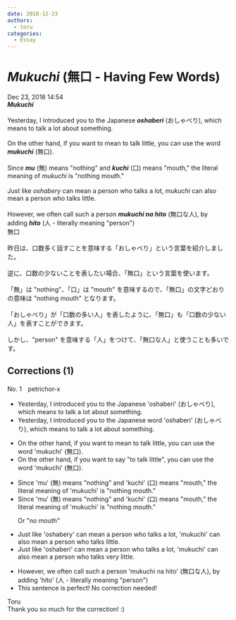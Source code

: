 ```yaml
---
date: 2018-12-23
authors:
  - toru
categories:
  - Essay
---
```


<h1 id="subject_show"><strong><em>Mukuchi</strong></em> (無口 - Having Few Words)</h1>
<div class="date">Dec 23, 2018 14:54</div>
<div id="post"><div id="body_show_ori">
<strong><em>Mukuchi</strong></em><br/><br/>Yesterday, I introduced you to the Japanese <strong><em>oshaberi</em></strong> (おしゃべり), which means to talk a lot about something.<br/><br/>On the other hand, if you want to mean to talk little, you can use the word <strong><em>mukuchi</em></strong> (無口).<br/><br/>Since <strong><em>mu</em></strong> (無) means "nothing" and <strong><em>kuchi</em></strong> (口) means "mouth," the literal meaning of <em>mukuchi</em> is "nothing mouth."<br/><br/>Just like <em>oshabery</em> can mean a person who talks a lot, <em>mukuchi</em> can also mean a person who talks little.<br/><br/>However, we often call such a person <strong><em>mukuchi na hito</em></strong> (無口な人), by adding <strong><em>hito</em></strong> (人 - literally meaning "person")
</div></div>

<!-- more -->

<div id="post_ja"><div id="body_show_mo">
無口<br/><br/>昨日は、口数多く話すことを意味する「おしゃべり」という言葉を紹介しました。<br/><br/>逆に、口数の少ないことを表したい場合、「無口」という言葉を使います。<br/><br/>「無」は "nothing"、「口」は "mouth" を意味するので、「無口」の文字どおりの意味は "nothing mouth" となります。<br/><br/>「おしゃべり」が「口数の多い人」を表したように、「無口」も「口数の少ない人」を表すことができます。<br/><br/>しかし、"person" を意味する「人」をつけて、「無口な人」と使うことも多いです。
</div></div>

## Corrections (1)
<div id="block"><div class="first_name"> No. 1　<span class="just_name">petrichor-x</span></div><div id="block2">
<ul class="correction_field">
<li class="incorrect">Yesterday, I introduced you to the Japanese 'oshaberi' (おしゃべり), which means to talk a lot about something.</li>
<li class="corrected correct">
Yesterday, I introduced you to the Japanese word 'oshaberi' (おしゃべり), which means to talk a lot about something.
</li>
</ul>
<ul class="correction_field">
<li class="incorrect">On the other hand, if you want to mean to talk little, you can use the word 'mukuchi' (無口).</li>
<li class="corrected correct">
On the other hand, if you want to say "to talk little", you can use the word 'mukuchi' (無口).
</li>
</ul>
<ul class="correction_field">
<li class="incorrect">Since 'mu' (無) means "nothing" and 'kuchi' (口) means "mouth," the literal meaning of 'mukuchi' is "nothing mouth."</li>
<li class="corrected correct">
Since 'mu' (無) means "nothing" and 'kuchi' (口) means "mouth," the literal meaning of 'mukuchi' is "nothing mouth."
<p class="correction_comment">Or "no mouth"</p>
</li>
</ul>
<ul class="correction_field">
<li class="incorrect">Just like 'oshabery' can mean a person who talks a lot, 'mukuchi' can also mean a person who talks little.</li>
<li class="corrected correct">
Just like 'oshaberi' can mean a person who talks a lot, 'mukuchi' can also mean a person who talks very little.
</li>
</ul>
<ul class="correction_field">
<li class="incorrect">However, we often call such a person 'mukuchi na hito' (無口な人), by adding 'hito' (人 - literally meaning "person")</li>
<li class="corrected perfect">This sentence is perfect! No correction needed!</li>
</ul>
</div><div class="name"><span class="just_name">Toru</span><br>
Thank you so much for the correction! :)
</div>
</div>

